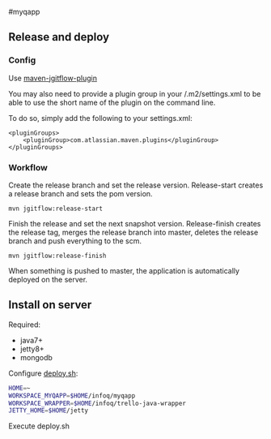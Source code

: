 #myqapp

## Release and deploy

### Config

Use [maven-jgitflow-plugin](https://bitbucket.org/atlassian/maven-jgitflow-plugin/wiki/Home)

You may also need to provide a plugin group in your /.m2/settings.xml to be able to use the short name of the plugin on the command line.

To do so, simply add the following to your settings.xml:

	<pluginGroups>
    	<pluginGroup>com.atlassian.maven.plugins</pluginGroup>
	</pluginGroups>

### Workflow

Create the release branch and set the release version. Release-start creates a release branch and sets the pom version.

	mvn jgitflow:release-start

Finish the release and set the next snapshot version. Release-finish creates the release tag, merges the release branch into master, deletes the release branch and push everything to the scm.

	mvn jgitflow:release-finish
	
When something is pushed to master, the application is automatically deployed on the server.

## Install on server

Required:

- java7+
- jetty8+
- mongodb

Configure [deploy.sh](https://github.com/haklop/myqapp/blob/master/deploy.sh):

```bash
HOME=~
WORKSPACE_MYQAPP=$HOME/infoq/myqapp
WORKSPACE_WRAPPER=$HOME/infoq/trello-java-wrapper
JETTY_HOME=$HOME/jetty
```

Execute deploy.sh
